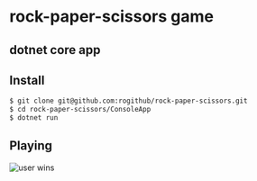 # rock-paper-scissors game
## dotnet core app

## Install

``` bash
$ git clone git@github.com:rogithub/rock-paper-scissors.git
$ cd rock-paper-scissors/ConsoleApp
$ dotnet run
```

## Playing
![user wins](https://github.com/rogithub/rock-paper-scissors.git/blob/[branch]/image.jpg?raw=true)